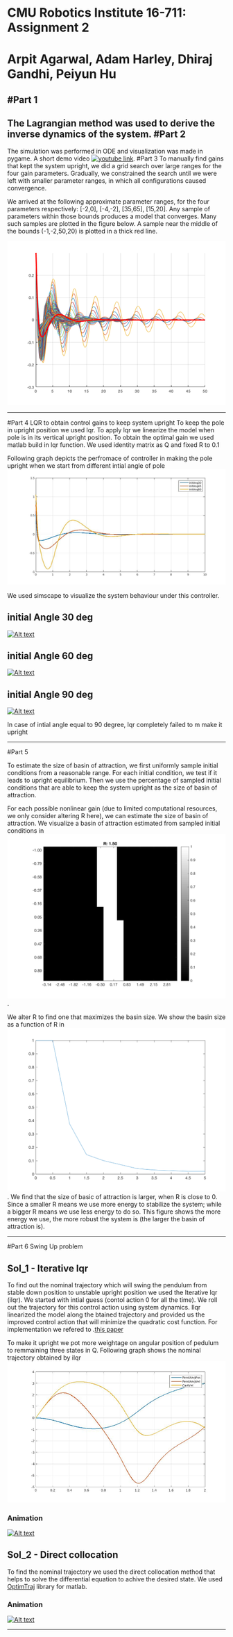 # CMU Robotics Institute 16-711:  Assignment 2 
# Arpit Agarwal, Adam Harley, Dhiraj Gandhi, Peiyun Hu
#Part 1
----
The Lagrangian method was used to derive the inverse dynamics of the system.
#Part 2 
----
The simulation was performed in ODE and visualization was made in pygame. A short demo video [![youtube link](http://img.youtube.com/vi/xkcGlrkoe14/0.jpg)](http://www.youtube.com/watch?v=xkcGlrkoe14). 
#Part 3
To manually find gains that kept the system upright, we did a grid search over large ranges for the four gain parameters. Gradually, we constrained the search until we were left with smaller parameter ranges, in which all configurations caused convergence.

We arrived at the following approximate parameter ranges, for the four parameters respectively: [-2,0], [-4,-2], [35,65], [15,20]. Any sample of parameters within those bounds produces a model that converges. Many such samples are plotted in the figure below. A sample near the middle of the bounds (-1,-2,50,20) is plotted in a thick red line. 

![picture alt](https://raw.githubusercontent.com/Dhiraj100892/kdc_assignment/master/assign_2/part_3/converging_gains.png "Converging gains") 

----
#Part 4 LQR to obtain control gains to keep system upright
To keep the pole in upright position we used lqr. To apply lqr we linearize the model when pole is in its vertical upright position. To obtain the optimal gain we used matlab build in lqr function. We used identity matrix as Q and fixed R to 0.1

Following graph depicts the perfromace of controller in making the pole upright when we start from different intial angle of pole
![picture alt](https://raw.githubusercontent.com/Dhiraj100892/kdc_assignment/master/assign_2/part_4/ang_comp.jpg "Title is optional") 

We used simscape to visualize the system behaviour under this controller.
## initial Angle 30 deg
[![Alt text](https://img.youtube.com/vi/r-_sYmAdkc8/0.jpg)](https://www.youtube.com/watch?v=r-_sYmAdkc8)

## initial Angle 60 deg
[![Alt text](https://img.youtube.com/vi/2qa0rhQoyfg/0.jpg)](https://www.youtube.com/watch?v=2qa0rhQoyfg)

## initial Angle 90 deg
[![Alt text](https://img.youtube.com/vi/RoG2T2gHZEw/0.jpg)](https://www.youtube.com/watch?v=RoG2T2gHZEw)

In case of intial angle equal to 90 degree, lqr completely failed to m make it upright

----
#Part 5

To estimate the size of basin of attraction, we first uniformly sample initial
conditions from a reasonable range. For each initial condition, we test if it
leads to upright equilibrium. Then we use the percentage of sampled initial
conditions that are able to keep the system upright as the size of basin of
attraction. 

For each possible nonlinear gain (due to limited computational resources, we
only consider altering R here), we can estimate the size of basin of
attraction. We visualize a basin of attraction estimated from sampled initial
conditions
in
![this figure](https://raw.githubusercontent.com/Dhiraj100892/kdc_assignment/master/assign_2/part_5/basin_R1.50.png).

We alter R to find one that maximizes the basin size. We show the basin size as
a function of R
in
![this figure](https://raw.githubusercontent.com/Dhiraj100892/kdc_assignment/master/assign_2/part_5/basin_R.png). We
find that the size of basic of attraction is larger, when R is close to 0. Since
a smaller R means we use more energy to stabilize the system; while a bigger R
means we use less energy to do so. This figure shows the more energy we use, the
more robust the system is (the larger the basin of attraction is).


----
#Part 6 Swing Up problem

## Sol_1 - Iterative lqr
To find out the nominal trajectory which will swing the pendulum from stable down position to unstable upright position we used the Iterative lqr (ilqr). We started with intial guess (contol action 0 for all the time). We roll out the trajectory for this control action using system dynamics. Ilqr linearized the model along the btained trajectory and provided us the improved control action that will minimize the quadratic cost function. For implementation we refered to .[this paper](https://homes.cs.washington.edu/~todorov/papers/LiICINCO04.pdf) 

To make it upright we pot more weightage on angular position of pedulum to remmaining three states in Q.
Following graph shows the nominal trajectory obtained by ilqr  
![picture alt](https://github.com/Dhiraj100892/kdc_assignment/blob/master/assign_2/part_6/ilqr/ilqr.jpg?raw=true "Title is optional") 

### Animation 
[![Alt text](https://img.youtube.com/vi/u7QP_OsIim8/0.jpg)](https://www.youtube.com/watch?v=u7QP_OsIim8)

## Sol_2 - Direct collocation
To find the nominal trajectory we used the direct collocation method that helps to solve the differential equation to achive the desired state. We used [OptimTraj](https://github.com/MatthewPeterKelly/OptimTraj) library for matlab.

### Animation
[![Alt text](https://img.youtube.com/vi/vBi5RrMyUhY/0.jpg)](https://www.youtube.com/watch?v=vBi5RrMyUhY)


----

